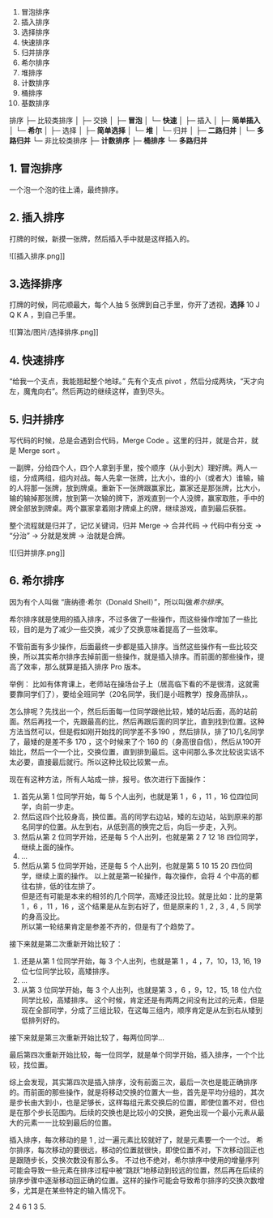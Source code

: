 1. 冒泡排序
2. 插入排序
3. 选择排序
4. 快速排序
5. 归并排序
6. 希尔排序
7. 堆排序
8. 计数排序
9. 桶排序
10. 基数排序

排序
├─ 比较类排序 
│   ├─ 交换
│        ├─ **冒泡**
│        └─ **快速**
│   ├─ 插入
│        ├─ **简单插入**
│        └─ **希尔**
│   ├─ 选择
│        ├─ **简单选择**
│        └─ **堆**
│   └─ 归并
│        ├─ **二路归并**
│        └─ **多路归并**
└─ 非比较类排序
    ├─ **计数排序**
    ├─ **桶排序**
	└─ **多路归并**

## 1. 冒泡排序

一个泡一个泡的往上涌，最终排序。

## 2. 插入排序

打牌的时候，新摸一张牌，然后插入手中就是这样插入的。

![[插入排序.png]]
## 3.选择排序

打牌的时候，同花顺最大，每个人抽 5 张牌到自己手里，你开了透视，**选择** 10 J Q K A ，到自己手里。

![[算法/图片/选择排序.png]]

## 4. 快速排序

“给我一个支点，我能翘起整个地球。”
先有个支点 pivot ，然后分成两块，“天才向左，魔鬼向右”。然后两边的继续这样，直到尽头。

## 5. 归并排序

写代码的时候，总是会遇到合代码，Merge Code 。这里的归并，就是合并，就是 Merge sort 。  

一副牌，分给四个人，四个人拿到手里，按个顺序（从小到大）理好牌。两人一组，分成两组，组内对战。每人先拿一张牌，比大小，谁的小（或者大）谁输，输的人将那一张牌，放到牌桌。重新下一张牌跟赢家比，赢家还是那张牌，比大小，输的输掉那张牌，放到第一次输的牌下，游戏直到一个人没牌，赢家取胜，手中的牌全部放到牌桌。两个赢家拿着刚才牌桌上的牌，继续游戏，直到最后获胜。

整个流程就是归并了，记忆关键词，归并 Merge -> 合并代码 -> 代码中有分支 -> “分治” -> 分就是发牌 -> 治就是合牌。

![[归并排序.png]]
## 6. 希尔排序

因为有个人叫做 “唐纳德·希尔（Donald Shell）”，所以叫做*希尔排序*。

希尔排序就是使用的插入排序，不过多做了一些操作，而这些操作增加了一些比较，目的是为了减少一些交换，减少了交换意味着提高了一些效率。

不管前面有多少操作，后面最终一步都是插入排序。当然这些操作有一些比较交换，所以其实希尔排序去掉前面一些操作，就是插入排序。而前面的那些操作，提高了效率，那么就算是插入排序 Pro 版本。

举例：
比如有体育课上，老师站在操场台子上（居高临下看的不是很清，这就需要靠同学们了），要给全班同学（20名同学，我们是小班教学）按身高排队，。

怎么排呢？先找出一个，然后后面每一位同学跟他比较，矮的站后面，高的站前面。然后再找一个，先跟最高的比，然后再跟后面的同学比，直到找到位置。这种方法当然可以，但是假如刚开始找的同学差不多190 ，然后排队，排了10几名同学了，最矮的是差不多 170 ，这个时候来了个 160 的（身高很自信），然后从190开始比，然后一个一个比，交换位置，直到排到最后。这中间那么多次比较说实话不太必要，直接最后就行。所以这种比较比较累一点。

现在有这种方法，所有人站成一排，报号。依次进行下面操作：
1.  首先从第 1 位同学开始，每 5 个人出列，也就是第 1 ，6 ，11 ，16 位四位同学，向前一步走。
2. 然后这四个比较身高，换位置。高的同学右边站，矮的左边站，站到原来的那名同学的位置。从左到右，从低到高的换完之后，向后一步走，入列。
3. 然后从第 2 位同学开始，还是每 5 个人出列，也就是第 2 7 12 18 四位同学，继续上面的操作。
4. ...
5. 然后从第 5 位同学开始，还是每 5 个人出列，也就是第 5 10 15 20 四位同学，继续上面的操作。
以上就是第一轮操作，每次操作，会将 4 个中高的都往右排，低的往左排了。  
但是还有可能是本来的相邻的几个同学，高矮还没比较。就是比如：比的是第 1 ，6 ，11 ，16 ，这个结果是从左到右好了，但是原来的 1 , 2 , 3 , 4 , 5 同学的身高没比。  
所以第一轮结果肯定是参差不齐的，但是有了个趋势了。

接下来就是第二次重新开始比较了：
1. 还是从第 1 位同学开始，每 3 个人出列，也就是第 1 ，4 ，7，10，13, 16, 19 位七位同学比较，高矮排序。
2. ...
3. 从第 3 位同学开始，每 3 个人出列，也就是第 3 ，6 ，9，12，15, 18 位六位同学比较，高矮排序。
这个时候，肯定还是有两两之间没有比过的元素，但是现在全部同学，分成了三组比较，在这每三组内，顺序肯定是从左到右从矮到低排列好的。

接下来就是第三次重新开始比较了，每两位同学...

最后第四次重新开始比较，每一位同学，就是单个同学开始，插入排序，一个个比较，找位置。

综上会发现，其实第四次是插入排序，没有前面三次，最后一次也是能正确排序的。而前面的那些操作，就是将移动交换的位置大一些，首先是平均分组的，其次是步长由大到小，也是足够长，这样每组元素交换后的位置，即使位置不对，但也是在那个步长范围内。后续的交换也是比较小的交换，避免出现一个最小元素从最大的元素一一比较到最后的位置。

插入排序，每次移动的是 1 , 过一遍元素比较就好了，就是元素要一个一个过。
希尔排序，每次移动的要很远，移动的位置就很快，即使位置不对，下次移动回正也是跟随步长，交换次数没有那么多。
不过也不绝对，希尔排序中使用的增量序列可能会导致一些元素在排序过程中被“跳跃”地移动到较远的位置，然后再在后续的排序步骤中逐渐移动回正确的位置。这样的操作可能会导致希尔排序的交换次数增多，尤其是在某些特定的输入情况下。

2 4 6 1 3 5.